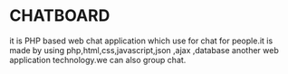 # CHATBOARD
it is PHP based web chat application which use for chat for people.it is made by using php,html,css,javascript,json ,ajax ,database another web application technology.we can also group chat.
